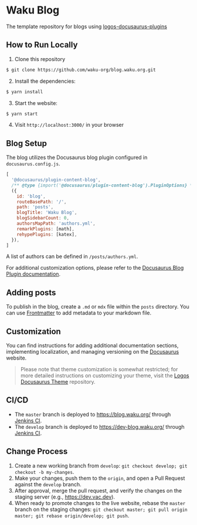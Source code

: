 # Waku Blog

The template repository for blogs using [logos-docusaurus-plugins](https://github.com/acid-info/logos-docusaurus-plugins)


## How to Run Locally

1. Clone this repository
```bash
$ git clone https://github.com/waku-org/blog.waku.org.git
```

2. Install the dependencies:
```bash
$ yarn install
```

3. Start the website:
```bash
$ yarn start
```

4. Visit `http://localhost:3000/` in your browser


## Blog Setup

The blog utilizes the Docusaurus blog plugin configured in `docusaurus.config.js`.

```js
[
  '@docusaurus/plugin-content-blog',
  /** @type {import('@docusaurus/plugin-content-blog').PluginOptions} */
  ({
    id: 'blog',
    routeBasePath: '/',
    path: 'posts',
    blogTitle: 'Waku Blog',
    blogSidebarCount: 0,
    authorsMapPath: 'authors.yml',
    remarkPlugins: [math],
    rehypePlugins: [katex],
  }),
]
```

A list of authors can be defined in `/posts/authors.yml`.

For additional customization options, please refer to the [Docusaurus Blog Plugin documentation](https://docusaurus.io/docs/blog).


## Adding posts

To publish in the blog, create a `.md` or `mdx` file within the `posts` directory. You can use [Frontmatter](https://docusaurus.io/docs/markdown-features#front-matter) to add metadata to your markdown file.


## Customization

You can find instructions for adding additional documentation sections, implementing localization, and managing versioning on the [Docusaurus](https://docusaurus.io/docs) website.

> Please note that theme customization is somewhat restricted; for more detailed instructions on customizing your theme, visit the [Logos Docusaurus Theme](https://github.com/acid-info/logos-docusaurus-plugins/tree/main/packages/logos-docusaurus-theme/) repository.


## CI/CD

- The `master` branch is deployed to https://blog.waku.org/ through [Jenkins CI](https://ci.infra.status.im/job/website/job/blog.waku.org/).
- The `develop` branch is deployed to https://dev-blog.waku.org/ through [Jenkins CI](https://ci.infra.status.im/job/website/job/dev-blog.waku.org/).

## Change Process

1. Create a new working branch from `develop`: `git checkout develop; git checkout -b my-changes`.
2. Make your changes, push them to the `origin`, and open a Pull Request against the `develop` branch.
3. After approval, merge the pull request, and verify the changes on the staging server (e.g., https://dev.vac.dev).
4. When ready to promote changes to the live website, rebase the `master` branch on the staging changes: `git checkout master; git pull origin master; git rebase origin/develop; git push`.
